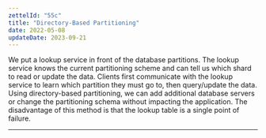 ```yaml
---
zettelId: "55c"
title: "Directory-Based Partitioning"
date: 2022-05-08
updateDate: 2023-09-21
---
```


We put a lookup service in front of the database partitions. The lookup service knows the current partitioning scheme and can tell us which shard to read or update the data. Clients first communicate with the lookup service to learn which partition they must go to, then query/update the data. Using directory-based partitioning, we can add additional database servers or change the partitioning schema without impacting the application. The disadvantage of this method is that the lookup table is a single point of failure.

---
